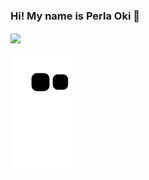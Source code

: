 ### Hi! My name is Perla Oki 🖤

<!--
**P0KiD0Ki/P0KiD0Ki** is a ✨ _special_ ✨ repository because its `README.md` (this file) appears on your GitHub profile.
-->

 <div>
   <a href="https://github.com/P0KiD0Ki">
    <img align="center" height="170" src="https://github-readme-stats.vercel.app/api/top-langs/?username=P0KiD0Ki&layout=compact&langs_count=16&theme=dracula"/>
<!--
<img align="center" src="https://github-readme-stats.vercel.app/api?username=P0KiD0Ki&show_icons=true&theme=dracula&include_all_commits=true&count_private=true&hide=issues"/> 
-->
 </div>

![snake gif](https://github.com/P0KiD0Ki/P0KiD0Ki/blob/output/github-contribution-grid-snake.svg)
